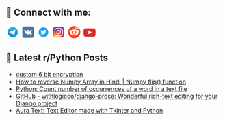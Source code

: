 ## 🔎 Connect with me:
[<img src="https://github.com/bullbesh/bullbesh/blob/main/images/Telegram.png" width="32" height="32" />](https://t.me/bullbesh)
[<img src="https://github.com/bullbesh/bullbesh/blob/main/images/VK.png" width="32" height="32" />](https://vk.com/bullbesh)
[<img src="https://github.com/bullbesh/bullbesh/blob/main/images/Twitter.png" width="32" height="32" />](https://twitter.com/bullbesh1)
[<img src="https://github.com/bullbesh/bullbesh/blob/main/images/Instagram.png" width="32" height="32" />](https://www.instagram.com/bullbesh)
[<img src="https://github.com/bullbesh/bullbesh/blob/main/images/Reddit.png" width="32" height="32" />](https://www.reddit.com/user/bullbesh)
[<img src="https://github.com/bullbesh/bullbesh/blob/main/images/YouTube.png" width="32" height="32" />](https://www.youtube.com/channel/UCtfjRs6uzgq5mfm8S06WTcg)

## 📕 Latest r/Python Posts
<!-- BLOG-POST-LIST:START -->
- [custom 6 bit encryption](https://www.reddit.com/r/Python/comments/10ws5fo/custom_6_bit_encryption/)
- [How to reverse Numpy Array in Hindi | Numpy flip&lpar;&rpar; function](https://www.reddit.com/r/Python/comments/10ws4ob/how_to_reverse_numpy_array_in_hindi_numpy_flip/)
- [Python: Count number of occurrences of a word in a text file](https://www.reddit.com/r/Python/comments/10wruif/python_count_number_of_occurrences_of_a_word_in_a/)
- [GitHub - withlogicco/django-prose: Wonderful rich-text editing for your Django project](https://www.reddit.com/r/Python/comments/10wrq2h/github_withlogiccodjangoprose_wonderful_richtext/)
- [Aura Text: Text Editor made with Tkinter and Python](https://www.reddit.com/r/Python/comments/10wptcn/aura_text_text_editor_made_with_tkinter_and_python/)
<!-- BLOG-POST-LIST:END -->
